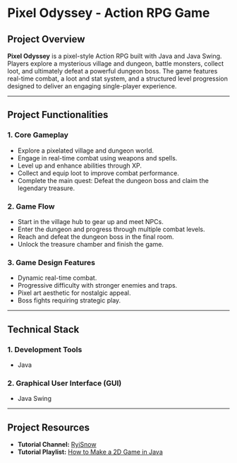 # Pixel Odyssey - Action RPG Game

## Project Overview

**Pixel Odyssey** is a pixel-style Action RPG built with Java and Java Swing. Players explore a mysterious village and dungeon, battle monsters, collect loot, and ultimately defeat a powerful dungeon boss. The game features real-time combat, a loot and stat system, and a structured level progression designed to deliver an engaging single-player experience.

---

## Project Functionalities

### 1. Core Gameplay
- Explore a pixelated village and dungeon world.
- Engage in real-time combat using weapons and spells.
- Level up and enhance abilities through XP.
- Collect and equip loot to improve combat performance.
- Complete the main quest: Defeat the dungeon boss and claim the legendary treasure.

### 2. Game Flow
- Start in the village hub to gear up and meet NPCs.
- Enter the dungeon and progress through multiple combat levels.
- Reach and defeat the dungeon boss in the final room.
- Unlock the treasure chamber and finish the game.

### 3. Game Design Features
- Dynamic real-time combat.
- Progressive difficulty with stronger enemies and traps.
- Pixel art aesthetic for nostalgic appeal.
- Boss fights requiring strategic play.

---

## Technical Stack

### 1. Development Tools
- Java  

### 2. Graphical User Interface (GUI)
- Java Swing

---

## Project Resources

- **Tutorial Channel:** [RyiSnow](https://www.youtube.com/@RyiSnow)  
- **Tutorial Playlist:** [How to Make a 2D Game in Java](https://www.youtube.com/playlist?list=PL_QPQmz5C6WUF-pOQDsbsKbaBZqXj4qSq)
